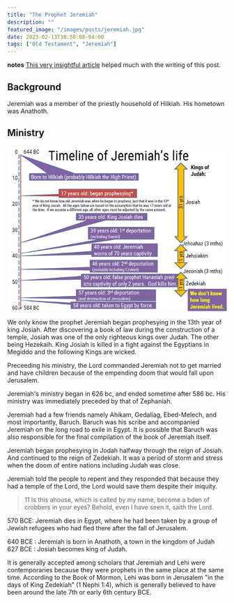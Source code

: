 ```yaml
---
title: "The Prophet Jeremiah"
description: ""
featured_image: "/images/posts/jeremiah.jpg"
date: 2023-02-13T10:58:08-04:00
tags: ["Old Testament", "Jeremiah"]
---
```


**notes**
[This very insightful article](https://www.biblestudytools.com/nlt/jeremiah/) helped much with the writing of this post.
<!-- The NIV of the Bible is used also.  -->

## Background

Jeremiah was a member of the priestly household of Hilkiah. His hometown was Anathoth.


## Ministry

![tree](/images/posts/JeremiahTimeline.png)

We only know the prophet Jeremiah began prophesying in the 13th year of king Josiah. After discovering a book of law during the construction of a temple, Josiah was one of the only righteous kings over Judah. The other being Hezekaih. King Josiah is killed in a fight against the Egyptians in Megiddo and the following Kings are wicked.

Preceeding his ministry, the Lord commanded Jeremiah not to get married and have children because of the empending doom that would fall upon Jerusalem. 

Jeremiah's ministry began in 626 bc, and ended sometime after 586 bc. His ministry was immediately preceded by that of Zephaniah.

Jeremiah had a few friends namely Ahikam, Gedaliag, Ebed-Melech, and most importantly, Baruch. Baruch was his scribe and accompanied Jeremiah on the long road to exile in Egypt. It is possible that Baruch was also responsible for the final compilation of the book of Jeremiah itself. 

Jeremiah began prophesying in Jodah halfway through the reign of Josiah. And continued to the reign of Zedekiah. It was a period of storm and stress when the doom of entire nations including Judah was close. 

Jeremiah told the people to repent and they responded that because they had a temple of the Lord, the Lord would save them despite their iniquity. 

> 11 Is this ahouse, which is called by my name, become a bden of crobbers in your eyes? Behold, even I have seen it, saith the Lord.

570 BCE: Jeremiah dies in Egypt, where he had been taken by a group of Jewish refugees who had fled there after the fall of Jerusalem.

640 BCE 
: Jeremiah is born in Anathoth, a town in the kingdom of Judah
627 BCE
: Josiah becomes king of Judah. 

It is generally accepted among scholars that Jeremiah and Lehi were contemporaries because they were prophets in the same place at the same time. According to the Book of Mormon, Lehi was born in Jerusalem "in the days of King Zedekiah" (1 Nephi 1:4), which is generally believed to have been around the late 7th or early 6th century BCE.

<!-- git add .
git commit -m "jeremiah"
git push -->